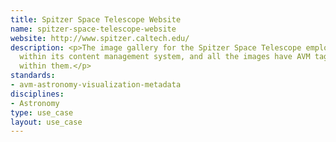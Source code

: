 ```yaml
---
title: Spitzer Space Telescope Website
name: spitzer-space-telescope-website
website: http://www.spitzer.caltech.edu/
description: <p>The image gallery for the Spitzer Space Telescope employs <a href="http://www.dcc.ac.uk/resources/metadata-standards/avm-astronomy-visualization-metadata">AVM</a>
  within its content management system, and all the images have AVM tags embedded
  within them.</p>
standards:
- avm-astronomy-visualization-metadata
disciplines:
- Astronomy
type: use_case
layout: use_case
---
```


